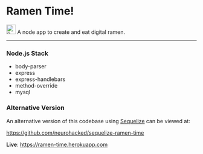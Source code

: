 # Ramen Time!

<img style="align:left" src="http://i.imgur.com/XxzsGWt.png" width="25px" alt="Bowl of Ramen"> A node app to create and eat digital ramen.

---

### Node.js Stack
* body-parser
* express
* express-handlebars
* method-override
* mysql

### Alternative Version
An alternative version of this codebase using [Sequelize](https://github.com/sequelize/sequelize) can be viewed at:

https://github.com/neurohacked/sequelize-ramen-time

**Live**: https://ramen-time.herokuapp.com
